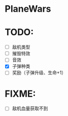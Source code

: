 # PlaneWars

# TODO:
- [ ] 敌机类型
- [ ] 摧毁特效
- [ ] 音效
- [x] 子弹种类
- [ ] 奖励（子弹升级、生命+1）

# FIXME:
- [ ] 敌机血量获取不到